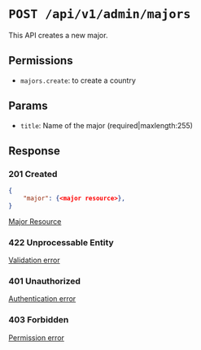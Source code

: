 # `POST /api/v1/admin/majors`
This API creates a new major.


## Permissions
- `majors.create`: to create a country

## Params

- `title`: Name of the major (required|maxlength:255)

## Response

### 201 Created
```json
{
    "major": {<major resource>},
}
```

[Major Resource](major_resource.md)

### 422 Unprocessable Entity
[Validation error](../../_globals/validation-errors.md)

### 401 Unauthorized
[Authentication error](../../_globals/authentication-errors.md)

### 403 Forbidden
[Permission error](../../_globals/permission-errors.md)
